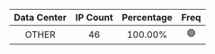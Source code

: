 | Data Center | IP Count | Percentage | Freq |
|:------------:|:--------:|:-----------:|:-----:|
| OTHER | 46 | 100.00% | 🟢 |